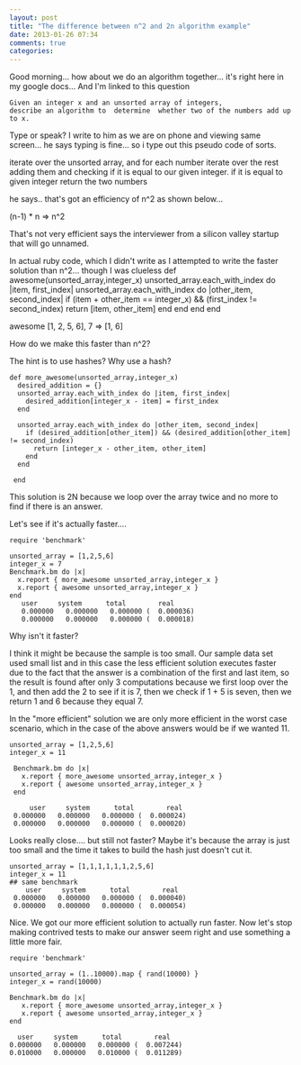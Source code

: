 ```yaml
---
layout: post
title: "The difference between n^2 and 2n algorithm example"
date: 2013-01-26 07:34
comments: true
categories:
---
```

Good morning... how about we do an algorithm together... it's right here in my google docs...  And I'm linked to this question

    Given an integer x and an unsorted array of integers,
    describe an algorithm to  determine  whether two of the numbers add up to x.

Type or speak? I write to him as we are on phone and viewing same screen... he says typing is fine... so i type out this pseudo code of sorts.

iterate over the unsorted array, and for each number iterate over the rest adding them and checking if it is equal to our given integer.  if it is equal to given integer return the two numbers

he says.. that's got an efficiency of n^2 as shown below...

(n-1) * n  => n^2

That's not very efficient says the interviewer from a silicon valley startup that will go unnamed.

In actual ruby code, which I didn't write as I attempted to write the faster solution than n^2... though I was clueless
    def awesome(unsorted_array,integer_x)
      unsorted_array.each_with_index do |item, first_index|
         unsorted_array.each_with_index do |other_item, second_index|
           if (item + other_item == integer_x) && (first_index != second_index)
           return [item, other_item]
           end
         end
      end
     end

awesome [1, 2, 5, 6], 7
 => [1, 6]

How do we make this faster than n^2?

The hint is to use hashes?  Why use a hash?

    def more_awesome(unsorted_array,integer_x)
      desired_addition = {}
      unsorted_array.each_with_index do |item, first_index|
        desired_addition[integer_x - item] = first_index
      end

      unsorted_array.each_with_index do |other_item, second_index|
        if (desired_addition[other_item]) && (desired_addition[other_item] != second_index)
          return [integer_x - other_item, other_item]
        end
      end

     end

This solution is 2N because we loop over the array twice and no more to find if there is an answer.

Let's see if it's actually faster....

    require 'benchmark'

    unsorted_array = [1,2,5,6]
    integer_x = 7
    Benchmark.bm do |x|
      x.report { more_awesome unsorted_array,integer_x }
      x.report { awesome unsorted_array,integer_x }
    end
       user     system      total        real
       0.000000   0.000000   0.000000 (  0.000036)
       0.000000   0.000000   0.000000 (  0.000018)

Why isn't it faster?

I think it might be because the sample is too small.  Our sample data set used small list and in this case the less efficient solution executes faster  due to the fact that the answer is a combination of the first and last item, so the result is found after only 3 computations because we first loop over the 1, and then add the 2 to see if it is 7, then we check if 1 + 5 is seven, then we return 1 and 6 because they equal 7.

In the "more efficient" solution we are only more efficient in the worst case scenario, which in the case of the above answers would be if we wanted 11.

    unsorted_array = [1,2,5,6]
    integer_x = 11

     Benchmark.bm do |x|
       x.report { more_awesome unsorted_array,integer_x }
       x.report { awesome unsorted_array,integer_x }
     end

         user     system      total        real
     0.000000   0.000000   0.000000 (  0.000024)
     0.000000   0.000000   0.000000 (  0.000020)

Looks really close.... but still not faster?  Maybe it's because the array is just too small and the time it takes to build the hash just doesn't cut it.

    unsorted_array = [1,1,1,1,1,1,2,5,6]
    integer_x = 11
    ## same benchmark
        user     system      total        real
     0.000000   0.000000   0.000000 (  0.000040)
     0.000000   0.000000   0.000000 (  0.000054)

Nice. We got our more efficient solution to actually run faster.  Now let's stop making contrived tests to make our answer seem right and use something a little more fair.

    require 'benchmark'

    unsorted_array = (1..10000).map { rand(10000) }
    integer_x = rand(10000)

    Benchmark.bm do |x|
       x.report { more_awesome unsorted_array,integer_x }
       x.report { awesome unsorted_array,integer_x }
    end

      user     system      total        real
    0.000000   0.000000   0.000000 (  0.007244)
    0.010000   0.000000   0.010000 (  0.011289)

